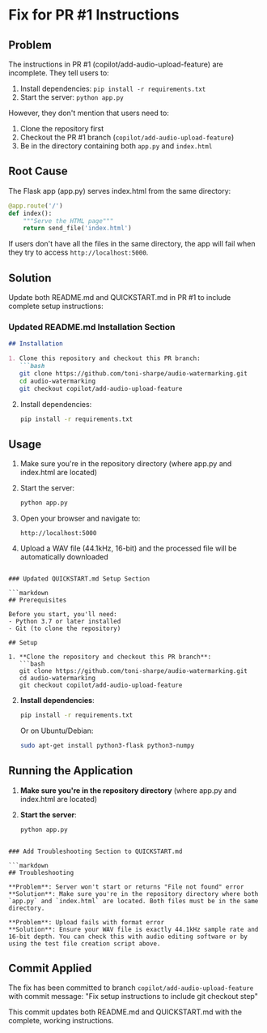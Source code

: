 # Fix for PR #1 Instructions

## Problem

The instructions in PR #1 (copilot/add-audio-upload-feature) are incomplete. They tell users to:
1. Install dependencies: `pip install -r requirements.txt`
2. Start the server: `python app.py`

However, they don't mention that users need to:
1. Clone the repository first
2. Checkout the PR #1 branch (`copilot/add-audio-upload-feature`)
3. Be in the directory containing both `app.py` and `index.html`

## Root Cause

The Flask app (app.py) serves index.html from the same directory:
```python
@app.route('/')
def index():
    """Serve the HTML page"""
    return send_file('index.html')
```

If users don't have all the files in the same directory, the app will fail when they try to access `http://localhost:5000`.

## Solution

Update both README.md and QUICKSTART.md in PR #1 to include complete setup instructions:

### Updated README.md Installation Section

```markdown
## Installation

1. Clone this repository and checkout this PR branch:
   ```bash
   git clone https://github.com/toni-sharpe/audio-watermarking.git
   cd audio-watermarking
   git checkout copilot/add-audio-upload-feature
   ```

2. Install dependencies:
   ```bash
   pip install -r requirements.txt
   ```

## Usage

1. Make sure you're in the repository directory (where app.py and index.html are located)

2. Start the server:
   ```bash
   python app.py
   ```

3. Open your browser and navigate to:
   ```
   http://localhost:5000
   ```

4. Upload a WAV file (44.1kHz, 16-bit) and the processed file will be automatically downloaded
```

### Updated QUICKSTART.md Setup Section

```markdown
## Prerequisites

Before you start, you'll need:
- Python 3.7 or later installed
- Git (to clone the repository)

## Setup

1. **Clone the repository and checkout this PR branch**:
   ```bash
   git clone https://github.com/toni-sharpe/audio-watermarking.git
   cd audio-watermarking
   git checkout copilot/add-audio-upload-feature
   ```

2. **Install dependencies**:
   ```bash
   pip install -r requirements.txt
   ```
   
   Or on Ubuntu/Debian:
   ```bash
   sudo apt-get install python3-flask python3-numpy
   ```

## Running the Application

1. **Make sure you're in the repository directory** (where app.py and index.html are located)

2. **Start the server**:
   ```bash
   python app.py
   ```
```

### Add Troubleshooting Section to QUICKSTART.md

```markdown
## Troubleshooting

**Problem**: Server won't start or returns "File not found" error  
**Solution**: Make sure you're in the repository directory where both `app.py` and `index.html` are located. Both files must be in the same directory.

**Problem**: Upload fails with format error  
**Solution**: Ensure your WAV file is exactly 44.1kHz sample rate and 16-bit depth. You can check this with audio editing software or by using the test file creation script above.
```

## Commit Applied

The fix has been committed to branch `copilot/add-audio-upload-feature` with commit message:
"Fix setup instructions to include git checkout step"

This commit updates both README.md and QUICKSTART.md with the complete, working instructions.
